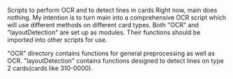 Scripts to perform OCR and to detect lines in cards
Right now, main does nothing. 
My intention is to turn main into a comprehensive OCR script which will use different methods on different card types.
Both "OCR" and "layoutDetection" are set up as modules. Their functions should be imported into other scripts for use.

"OCR" directory contains functions for general preprocessing as well as OCR.
"layoutDetection" contains functions designed to detect lines on type 2 cards(cards like 310-0000).